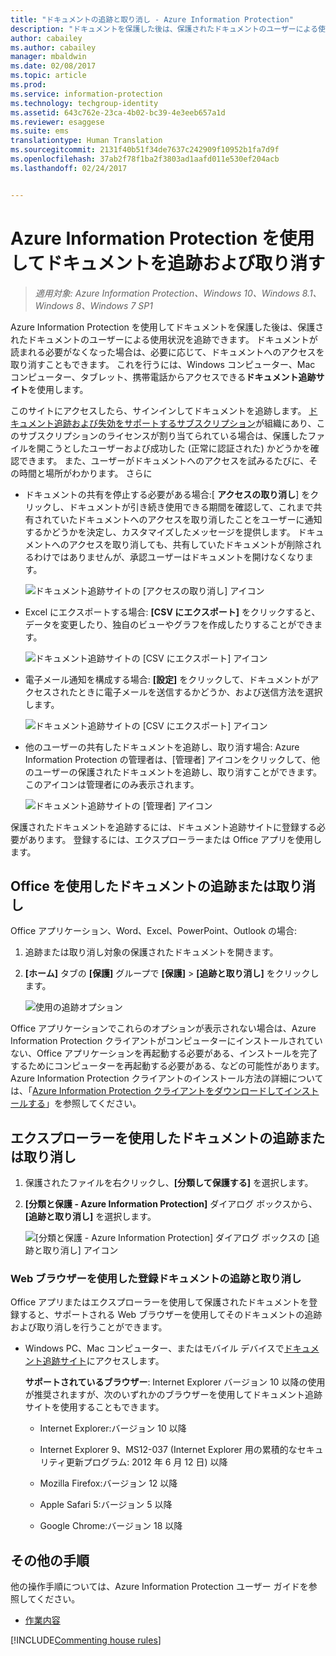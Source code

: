 ```yaml
---
title: "ドキュメントの追跡と取り消し - Azure Information Protection"
description: "ドキュメントを保護した後は、保護されたドキュメントのユーザーによる使用状況を追跡できます。 ドキュメントが読まれる必要がなくなった場合は、必要に応じて、これらのドキュメントへのアクセスを取り消すこともできます。"
author: cabailey
ms.author: cabailey
manager: mbaldwin
ms.date: 02/08/2017
ms.topic: article
ms.prod: 
ms.service: information-protection
ms.technology: techgroup-identity
ms.assetid: 643c762e-23ca-4b02-bc39-4e3eeb657a1d
ms.reviewer: esaggese
ms.suite: ems
translationtype: Human Translation
ms.sourcegitcommit: 2131f40b51f34de7637c242909f10952b1fa7d9f
ms.openlocfilehash: 37ab2f78f1ba2f3803ad1aafd011e530ef204acb
ms.lasthandoff: 02/24/2017


---
```


# <a name="track-and-revoke-your-documents-when-you-use-azure-information-protection"></a>Azure Information Protection を使用してドキュメントを追跡および取り消す

>*適用対象: Azure Information Protection、Windows 10、Windows 8.1、Windows 8、Windows 7 SP1*

Azure Information Protection を使用してドキュメントを保護した後は、保護されたドキュメントのユーザーによる使用状況を追跡できます。 ドキュメントが読まれる必要がなくなった場合は、必要に応じて、ドキュメントへのアクセスを取り消すこともできます。 これを行うには、Windows コンピューター、Mac コンピューター、タブレット、携帯電話からアクセスできる**ドキュメント追跡サイト**を使用します。

このサイトにアクセスしたら、サインインしてドキュメントを追跡します。 [ドキュメント追跡および失効をサポートするサブスクリプション](https://www.microsoft.com/en-us/cloud-platform/azure-information-protection-features)が組織にあり、このサブスクリプションのライセンスが割り当てられている場合は、保護したファイルを開こうとしたユーザーおよび成功した (正常に認証された) かどうかを確認できます。 また、ユーザーがドキュメントへのアクセスを試みるたびに、その時間と場所がわかります。 さらに

-   ドキュメントの共有を停止する必要がある場合:[ **アクセスの取り消し**] をクリックし、ドキュメントが引き続き使用できる期間を確認して、これまで共有されていたドキュメントへのアクセスを取り消したことをユーザーに通知するかどうかを決定し、カスタマイズしたメッセージを提供します。 ドキュメントへのアクセスを取り消しても、共有していたドキュメントが削除されるわけではありませんが、承認ユーザーはドキュメントを開けなくなります。
    
    ![ドキュメント追跡サイトの [アクセスの取り消し] アイコン](../media/tracking-site-revoke-access-icon.png)

-   Excel にエクスポートする場合: **[CSV にエクスポート]** をクリックすると、データを変更したり、独自のビューやグラフを作成したりすることができます。
    
    ![ドキュメント追跡サイトの [CSV にエクスポート] アイコン](../media/tracking-site-export-icon.png)

-   電子メール通知を構成する場合: **[設定]** をクリックして、ドキュメントがアクセスされたときに電子メールを送信するかどうか、および送信方法を選択します。
    
    ![ドキュメント追跡サイトの [CSV にエクスポート] アイコン](../media/tracking-site-settings-email.png)

- 他のユーザーの共有したドキュメントを追跡し、取り消す場合: Azure Information Protection の管理者は、[管理者] アイコンをクリックして、他のユーザーの保護されたドキュメントを追跡し、取り消すことができます。 このアイコンは管理者にのみ表示されます。
    
    ![ドキュメント追跡サイトの [管理者] アイコン](../media/tracking-site-admin-icon.png)

保護されたドキュメントを追跡するには、ドキュメント追跡サイトに登録する必要があります。 登録するには、エクスプローラーまたは Office アプリを使用します。

## <a name="using-office-to-track-or-revoke-the-document"></a>Office を使用したドキュメントの追跡または取り消し

Office アプリケーション、Word、Excel、PowerPoint、Outlook の場合: 

1. 追跡または取り消し対象の保護されたドキュメントを開きます。

2. **[ホーム]** タブの **[保護]** グループで **[保護]** > **[追跡と取り消し]** をクリックします。

    ![使用の追跡オプション](../media/track-usage-callout.png)

Office アプリケーションでこれらのオプションが表示されない場合は、Azure Information Protection クライアントがコンピューターにインストールされていない、Office アプリケーションを再起動する必要がある、インストールを完了するためにコンピューターを再起動する必要がある、などの可能性があります。 Azure Information Protection クライアントのインストール方法の詳細については、「[Azure Information Protection クライアントをダウンロードしてインストールする](install-client-app.md)」を参照してください。

## <a name="using-file-explorer-to-track-or-revoke-the-document"></a>エクスプローラーを使用したドキュメントの追跡または取り消し

1. 保護されたファイルを右クリックし、**[分類して保護する]** を選択します。

2. **[分類と保護 - Azure Information Protection]** ダイアログ ボックスから、**[追跡と取り消し]** を選択します。

    ![[分類と保護 - Azure Information Protection] ダイアログ ボックスの [追跡と取り消し] アイコン](../media/track-and-revoke.png)


### <a name="using-a-web-browser-track-and-revoke-documents-that-you-have-registered"></a>Web ブラウザーを使用した登録ドキュメントの追跡と取り消し

Office アプリまたはエクスプローラーを使用して保護されたドキュメントを登録すると、サポートされる Web ブラウザーを使用してそのドキュメントの追跡および取り消しを行うことができます。

- Windows PC、Mac コンピューター、またはモバイル デバイスで[ドキュメント追跡サイト](https://go.microsoft.com/fwlink/?LinkId=529562)にアクセスします。

    **サポートされているブラウザー**: Internet Explorer バージョン 10 以降の使用が推奨されますが、次のいずれかのブラウザーを使用してドキュメント追跡サイトを使用することもできます。

    -   Internet Explorer:バージョン 10 以降

    -   Internet Explorer 9、MS12-037 (Internet Explorer 用の累積的なセキュリティ更新プログラム: 2012 年 6 月 12 日) 以降

    -   Mozilla Firefox:バージョン 12 以降

    -   Apple Safari 5:バージョン 5 以降

    -   Google Chrome:バージョン 18 以降


## <a name="other-instructions"></a>その他の手順
他の操作手順については、Azure Information Protection ユーザー ガイドを参照してください。

- [作業内容](client-user-guide.md#what-do-you-want-to-do)

[!INCLUDE[Commenting house rules](../includes/houserules.md)]
